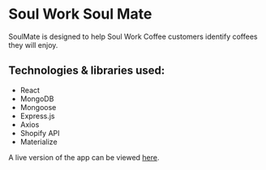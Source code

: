 # Soul Work Soul Mate

SoulMate is designed to help Soul Work Coffee customers identify coffees they will enjoy.

## Technologies & libraries used:
* React
* MongoDB
* Mongoose
* Express.js
* Axios
* Shopify API
* Materialize

A live version of the app can be viewed [here](https://dashboard.heroku.com/apps/soulwork-soulmate).